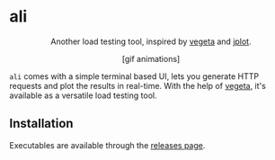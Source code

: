# ali

<div align="center">

Another load testing tool, inspired by [vegeta](https://github.com/tsenart/vegeta) and [jplot](https://github.com/rs/jplot).

[gif animations]

</div>

`ali` comes with a simple terminal based UI, lets you generate HTTP requests and plot the results in real-time. With the help of [vegeta](https://github.com/tsenart/vegeta), it's available as a versatile load testing tool.

## Installation

Executables are available through the [releases page](https://github.com/nakabonne/ali/releases).
